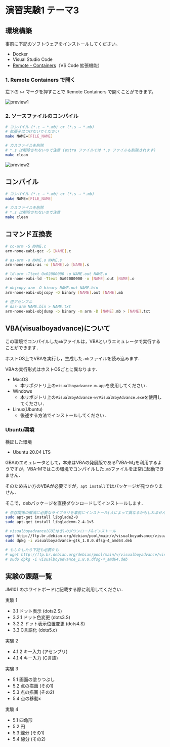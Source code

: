 # 演習実験1 テーマ3

## 環境構築

事前に下記のソフトウェアをインストールしてください。

- Docker
- Visual Studio Code
- [Remote - Containers](https://marketplace.visualstudio.com/items?itemName=ms-vscode-remote.remote-containers)（VS Code 拡張機能）

### 1. Remote Containers で開く

左下の `><` マークを押すことで Remote Containers で開くことができます。

![preview1](https://user-images.githubusercontent.com/49851726/123954396-4eeeab80-d9e3-11eb-942c-eb80e3ac35eb.gif)

### 2. ソースファイルのコンパイル

```sh
# コンパイル (*.c → *.mb) or (*.s → *.mb)
# 拡張子はつけないでください
make NAME=[FILE_NAME]

# カスファイルを削除
# *.s は削除されないので注意 (extra ファイルでは *.s ファイルも削除されます)
make clean
```

![preview2](https://user-images.githubusercontent.com/49851726/123954472-662d9900-d9e3-11eb-8e0b-b14251c1dd6d.gif)

## コンパイル

```sh
# コンパイル (*.c → *.mb) or (*.s → *.mb)
make NAME=[FILE_NAME]

# カスファイルを削除
# *.s は削除されないので注意
make clean
```

## コマンド互換表

```sh
# cc-arm -S NAME.c
arm-none-eabi-gcc -S [NAME].c

# as-arm -o NAME.o NAME.s
arm-none-eabi-as -o [NAME].o [NAME].s

# ld-arm -Ttext Ox02000000 -o NAME.out NAME.o
arm-none-eabi-ld -Ttext 0x02000000 -o [NAME].out [NAME].o

# objcopy-arm -O binary NAME.out NAME.bin
arm-none-eabi-objcopy -O binary [NAME].out [NAME].mb

# 逆アセンブル
# das-arm NAME.bin > NAME.txt
arm-none-eabi-objdump -b binary -m arm -D [NAME].mb > [NAME].txt
```

## VBA(visualboyadvance)について

この環境でコンパイルした`mb`ファイルは，VBAというエミュレータで実行することができます．

ホストOS上でVBAを実行し，生成した`.mb`ファイルを読み込みます．

VBAの実行形式はホストOSごとに異なります．

- MacOS
  - 本リポジトリ上の`visualboyadvance-m.app`を使用してください．
- Windows
  - 本リポジトリ上の`VisualBoyAdvance-w/VisualBoyAdvance.exe`を使用してください．
- Linux(Ubuntu)
  - 後述する方法でインストールしてください．

### Ubuntu環境

検証した環境

- Ubuntu 20.04 LTS

GBAのエミュレータとして，本来はVBAの発展版である｢VBA-M｣を利用するようですが，VBA-Mではこの環境でコンパイルした`.mb`ファイルを正常に起動できません．

そのため古い方のVBAが必要ですが，`apt install`ではパッケージが見つかりません．

そこで，debパッケージを直接ダウンロードしてインストールします．

```bash
# 依存関係の解消に必要なライブラリを事前にインストール(人によって異なるかもしれません)
sudo apt-get install libglade2-0
sudo apt-get install libglademm-2.4-1v5

# visualboyadvance(GUI付き)のダウンロード&インストール
wget http://ftp.br.debian.org/debian/pool/main/v/visualboyadvance/visualboyadvance-gtk_1.8.0.dfsg-4_amd64.deb
sudo dpkg -i visualboyadvance-gtk_1.8.0.dfsg-4_amd64.deb

# もしかしたら下記も必要かも
# wget http://ftp.br.debian.org/debian/pool/main/v/visualboyadvance/visualboyadvance_1.8.0.dfsg-4_amd64.deb
# sudo dpkg -i visualboyadvance_1.8.0.dfsg-4_amd64.deb
```

## 実験の課題一覧

JM101 のホワイトボードに記載する際に利用してください．

実験 1

- 3.1 ドット表示 (dots2.S)
- 3.2.1 ドット色変更 (dots3.S)
- 3.2.2 ドット表示位置変更 (dots4.S)
- 3.3 C言語化 (dots5.c)

実験 2

- 4.1.2 キー入力 (アセンブリ)
- 4.1.4 キー入力 (C言語)

実験 3

- 5.1 画面の塗りつぶし
- 5.2 点の描画 (その1)
- 5.3 点の描画 (その2)
- 5.4 点の移動x

実験 4

- 5.1 四角形
- 5.2 円
- 5.3 線分 (その1)
- 5.4 線分 (その2)
